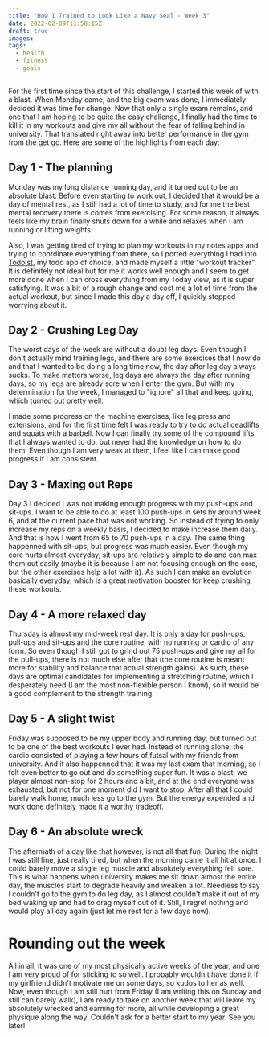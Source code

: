 ```yaml
---
title: "How I Trained to Look Like a Navy Seal - Week 3"
date: 2022-02-09T11:58:15Z
draft: true
images:
tags:
  - health
  - fitness
  - goals
---
```


For the first time since the start of this challenge, I started this week of with a blast. When Monday came, and the big exam was done, I immediately decided it was time for change. Now that only a single exam remains, and one that I am hoping to be quite the easy challenge, I finally had the time to kill it in my workouts and give my all without the fear of falling behind in university. That translated right away into better performance in the gym from the get go. Here are some of the highlights from each day:

## Day 1 - The planning

Monday was my long distance running day, and it turned out to be an absolute blast. Before even starting to work out, I decided that it would be a day of mental rest, as I still had a lot of time to study, and for me the best mental recovery there is comes from exercising. For some reason, it always feels like my brain finally shuts down for a while and relaxes when I am running or lifting weights.

Also, I was getting tired of trying to plan my workouts in my notes apps and trying to coordinate everything from there, so I ported everything I had into [Todoist](https://todoist.com/), my todo app of choice, and made myself a little "workout tracker". It is definitely not ideal but for me it works well enough and I seem to get more done when I can cross everything from my Today view, as it is super satisfying. It was a bit of a rough change and cost me a lot of time from the actual workout, but since I made this day a day off, I quickly stopped worrying about it.

## Day 2 - Crushing Leg Day

The worst days of the week are without a doubt leg days. Even though I don't actually mind training legs, and there are some exercises that I now do and that I wanted to be doing a long time now, the day after leg day always sucks. To make matters worse, leg days are always the day after running days, so my legs are already sore when I enter the gym. But with my determination for the week, I managed to "ignore" all that and keep going, which turned out pretty well.

I made some progress on the machine exercises, like leg press and extensions, and for the first time felt I was ready to try to do actual deadlifts and squats with a barbell. Now I can finally try some of the compound lifts that I always wanted to do, but never had the knowledge on how to do them. Even though I am very weak at them, I feel like I can make good progress if I am consistent.

## Day 3 - Maxing out Reps

Day 3 I decided I was not making enough progress with my push-ups and sit-ups. I want to be able to do at least 100 push-ups in sets by around week 6, and at the current pace that was not working. So instead of trying to only increase my reps on a weekly basis, I decided to make increase them daily. And that is how I went from 65 to 70 push-ups in a day. The same thing happenned with sit-ups, but progress was much easier. Even though my core hurts almost everyday, sit-ups are relatively simple to do and can max them out easily (maybe it is because I am not focusing enough on the core, but the other exercises help a lot with it). As such I can make an evolution basically everyday, which is a great motivation booster for keep crushing these workouts.

## Day 4 - A more relaxed day

Thursday is almost my mid-week rest day. It is only a day for push-ups, pull-ups and sit-ups and the core routine, with no running or cardio of any form. So even though I still got to grind out 75 push-ups and give my all for the pull-ups, there is not much else after that (the core routine is meant more for stability and balance that actual strength gains). As such, these days are optimal candidates for implementing a stretching routine, which I desperately need (I am the most non-flexible person I know), so it would be a good complement to the strength training.

## Day 5 - A slight twist

Friday was supposed to be my upper body and running day, but turned out to be one of the best workouts I ever had. Instead of running alone, the cardio consisted of playing a few hours of futsal with my friends from university. And it also happenned that it was my last exam that morning, so I felt even better to go out and do something super fun. It was a blast, we player almost non-stop for 2 hours and a bit, and at the end everyone was exhausted, but not for one moment did I want to stop. After all that I could barely walk home, much less go to the gym. But the energy expended and work done definitely made it a worthy tradeoff.

## Day 6 - An absolute wreck

The aftermath of a day like that however, is not all that fun. During the night I was still fine, just really tired, but when the morning came it all hit at once. I could barely move a single leg muscle and absolutely everything felt sore. This is what happens when university makes me sit down almost the entire day, the muscles start to degrade heavily and weaken a lot. Needless to say I couldn't go to the gym to do leg day, as I almost couldn't make it out of my bed waking up and had to drag myself out of it. Still, I regret nothing and would play all day again (just let me rest for a few days now).

# Rounding out the week

All in all, it was one of my most physically active weeks of the year, and one I am very proud of for sticking to so well. I probably wouldn't have done it if my girlfriend didn't motivate me on some days, so kudos to her as well. Now, even though I am still hurt from Friday (I am writing this on Sunday and still can barely walk), I am ready to take on another week that will leave my absolutely wrecked and earning for more, all while developing a great physique along the way. Couldn't ask for a better start to my year. See you later!
